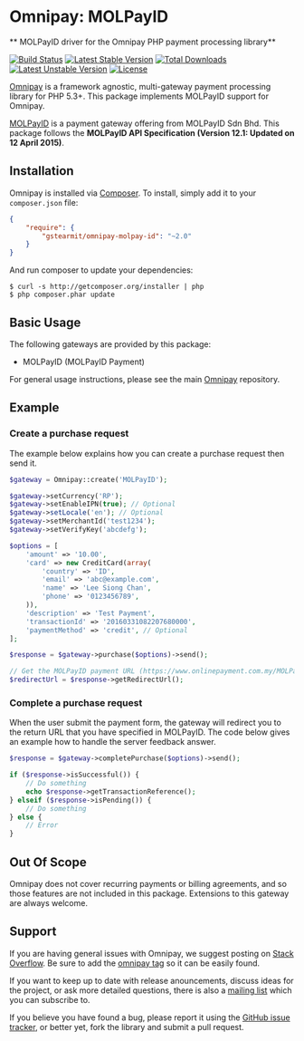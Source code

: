 # Omnipay: MOLPayID

** MOLPayID  driver for the Omnipay PHP payment processing library**

[![Build Status](https://travis-ci.org/leesiongchan/omnipay-MOLPayID.png?branch=master)](https://travis-ci.org/leesiongchan/omnipay-MOLPayID)
[![Latest Stable Version](https://poser.pugx.org/leesiongchan/omnipay-MOLPayID/v/stable)](https://packagist.org/packages/leesiongchan/omnipay-MOLPayID)
[![Total Downloads](https://poser.pugx.org/leesiongchan/omnipay-MOLPayID/downloads)](https://packagist.org/packages/leesiongchan/omnipay-MOLPayID)
[![Latest Unstable Version](https://poser.pugx.org/leesiongchan/omnipay-MOLPayID/v/unstable)](https://packagist.org/packages/leesiongchan/omnipay-MOLPayID)
[![License](https://poser.pugx.org/leesiongchan/omnipay-MOLPayID/license)](https://packagist.org/packages/leesiongchan/omnipay-MOLPayID)

[Omnipay](https://github.com/thephpleague/omnipay) is a framework agnostic, multi-gateway payment
processing library for PHP 5.3+. This package implements MOLPayID support for Omnipay.

[MOLPayID](http://www.MOLPayID.com) is a payment gateway offering from MOLPayID Sdn Bhd. This package follows the **MOLPayID API Specification (Version 12.1: Updated on 12 April 2015)**.

## Installation

Omnipay is installed via [Composer](http://getcomposer.org/). To install, simply add it
to your `composer.json` file:

```json
{
    "require": {
        "gstearmit/omnipay-molpay-id": "~2.0"
    }
}
```

And run composer to update your dependencies:

    $ curl -s http://getcomposer.org/installer | php
    $ php composer.phar update

## Basic Usage

The following gateways are provided by this package:

* MOLPayID (MOLPayID Payment)

For general usage instructions, please see the main [Omnipay](https://github.com/thephpleague/omnipay)
repository.

## Example

### Create a purchase request

The example below explains how you can create a purchase request then send it.

```php
$gateway = Omnipay::create('MOLPayID');

$gateway->setCurrency('RP');
$gateway->setEnableIPN(true); // Optional
$gateway->setLocale('en'); // Optional
$gateway->setMerchantId('test1234');
$gateway->setVerifyKey('abcdefg');

$options = [
    'amount' => '10.00',
    'card' => new CreditCard(array(
        'country' => 'ID',
        'email' => 'abc@example.com',
        'name' => 'Lee Siong Chan',
        'phone' => '0123456789',
    )),
    'description' => 'Test Payment',
    'transactionId' => '20160331082207680000',
    'paymentMethod' => 'credit', // Optional
];

$response = $gateway->purchase($options)->send();

// Get the MOLPayID payment URL (https://www.onlinepayment.com.my/MOLPayID/pay/...)
$redirectUrl = $response->getRedirectUrl(); 
```

### Complete a purchase request

When the user submit the payment form, the gateway will redirect you to the return URL that you have specified in MOLPayID. The code below gives an example how to handle the server feedback answer.

```php
$response = $gateway->completePurchase($options)->send();

if ($response->isSuccessful()) {
    // Do something
    echo $response->getTransactionReference();
} elseif ($response->isPending()) {
    // Do something
} else {
    // Error
}
```

## Out Of Scope

Omnipay does not cover recurring payments or billing agreements, and so those features are not included in this package. Extensions to this gateway are always welcome. 

## Support

If you are having general issues with Omnipay, we suggest posting on
[Stack Overflow](http://stackoverflow.com/). Be sure to add the
[omnipay tag](http://stackoverflow.com/questions/tagged/omnipay) so it can be easily found.

If you want to keep up to date with release anouncements, discuss ideas for the project,
or ask more detailed questions, there is also a [mailing list](https://groups.google.com/forum/#!forum/omnipay) which
you can subscribe to.

If you believe you have found a bug, please report it using the [GitHub issue tracker](https://github.com/leesiongchan/omnipay-MOLPayID/issues),
or better yet, fork the library and submit a pull request.
